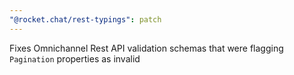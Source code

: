 ```yaml
---
"@rocket.chat/rest-typings": patch
---
```


Fixes Omnichannel Rest API validation schemas that were flagging `Pagination` properties as invalid
